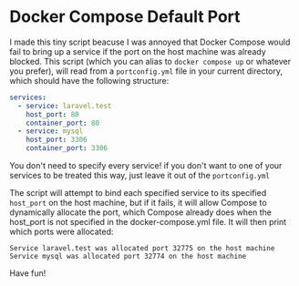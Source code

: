 # Docker Compose Default Port

I made this tiny script beacuse I was annoyed that Docker Compose would fail to bring up a service if the port on the host machine was already blocked. 
This script (which you can alias to `docker compose up` or whatever you prefer), will read from a `portconfig.yml` file in your current directory, which should have the following structure:

```yaml
services:
  - service: laravel.test
    host_port: 80
    container_port: 80
  - service: mysql
    host_port: 3306
    container_port: 3306
```

You don't need to specify every service! if you don't want to one of your services to be treated this way, just leave it out of the `portconfig.yml`

The script will attempt to bind each specified service to its specified `host_port` on the host machine, but if it fails, it will allow Compose to dynamically allocate the port, 
which Compose already does when the host_port is not specified in the docker-compose.yml file. It will then print which ports were allocated:

```
Service laravel.test was allocated port 32775 on the host machine
Service mysql was allocated port 32774 on the host machine
```

Have fun!
